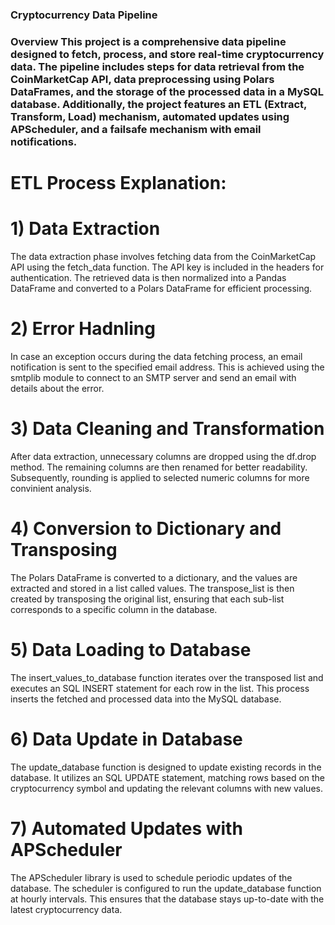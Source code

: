 ### Cryptocurrency Data Pipeline
### Overview This project is a comprehensive data pipeline designed to fetch, process, and store real-time cryptocurrency data. The pipeline includes steps for data retrieval from the CoinMarketCap API, data preprocessing using Polars DataFrames, and the storage of the processed data in a MySQL database. Additionally, the project features an ETL (Extract, Transform, Load) mechanism, automated updates using APScheduler, and a failsafe mechanism with email notifications.
# ETL Process Explanation:

# 1) Data Extraction
The data extraction phase involves fetching data from the CoinMarketCap API using the fetch_data function. The API key is included in the headers for authentication. The retrieved data is then normalized into a Pandas DataFrame and converted to a Polars DataFrame for efficient processing.


# 2) Error Hadnling
In case an exception occurs during the data fetching process, an email notification is sent to the specified email address. This is achieved using the smtplib module to connect to an SMTP server and send an email with details about the error.


# 3) Data Cleaning and Transformation
After data extraction, unnecessary columns are dropped using the df.drop method. The remaining columns are then renamed for better readability. Subsequently, rounding is applied to selected numeric columns for more convinient analysis.


# 4) Conversion to Dictionary and Transposing
The Polars DataFrame is converted to a dictionary, and the values are extracted and stored in a list called values. The transpose_list is then created by transposing the original list, ensuring that each sub-list corresponds to a specific column in the database.


# 5) Data Loading to Database
The insert_values_to_database function iterates over the transposed list and executes an SQL INSERT statement for each row in the list. This process inserts the fetched and processed data into the MySQL database.


# 6) Data Update in Database
The update_database function is designed to update existing records in the database. It utilizes an SQL UPDATE statement, matching rows based on the cryptocurrency symbol and updating the relevant columns with new values.


# 7)  Automated Updates with APScheduler
The APScheduler library is used to schedule periodic updates of the database. The scheduler is configured to run the update_database function at hourly intervals. This ensures that the database stays up-to-date with the latest cryptocurrency data.











